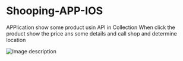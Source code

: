 # Shooping-APP-IOS
APPlication show some product usin API in Collection When click the product show the price ans some details and call shop and determine location 

![Image description](https://ibb.co/wcddpd2)

